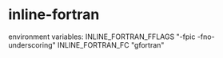 # inline-fortran

environment variables:
INLINE_FORTRAN_FFLAGS "-fpic -fno-underscoring"
INLINE_FORTRAN_FC "gfortran"
